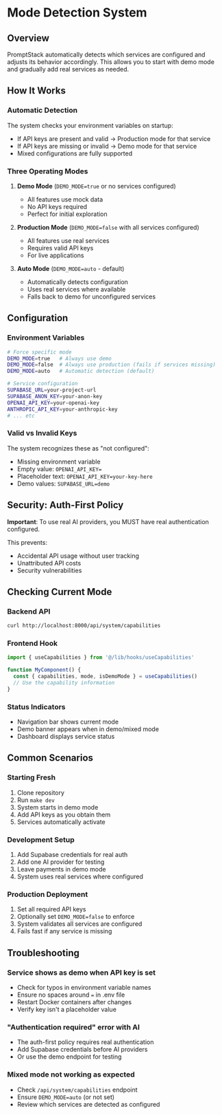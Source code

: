 # Mode Detection System

## Overview

PromptStack automatically detects which services are configured and adjusts its behavior accordingly. This allows you to start with demo mode and gradually add real services as needed.

## How It Works

### Automatic Detection

The system checks your environment variables on startup:
- If API keys are present and valid → Production mode for that service
- If API keys are missing or invalid → Demo mode for that service
- Mixed configurations are fully supported

### Three Operating Modes

1. **Demo Mode** (`DEMO_MODE=true` or no services configured)
   - All features use mock data
   - No API keys required
   - Perfect for initial exploration

2. **Production Mode** (`DEMO_MODE=false` with all services configured)
   - All features use real services
   - Requires valid API keys
   - For live applications

3. **Auto Mode** (`DEMO_MODE=auto` - default)
   - Automatically detects configuration
   - Uses real services where available
   - Falls back to demo for unconfigured services

## Configuration

### Environment Variables

```bash
# Force specific mode
DEMO_MODE=true   # Always use demo
DEMO_MODE=false  # Always use production (fails if services missing)
DEMO_MODE=auto   # Automatic detection (default)

# Service configuration
SUPABASE_URL=your-project-url
SUPABASE_ANON_KEY=your-anon-key
OPENAI_API_KEY=your-openai-key
ANTHROPIC_API_KEY=your-anthropic-key
# ... etc
```

### Valid vs Invalid Keys

The system recognizes these as "not configured":
- Missing environment variable
- Empty value: `OPENAI_API_KEY=`
- Placeholder text: `OPENAI_API_KEY=your-key-here`
- Demo values: `SUPABASE_URL=demo`

## Security: Auth-First Policy

**Important**: To use real AI providers, you MUST have real authentication configured.

This prevents:
- Accidental API usage without user tracking
- Unattributed API costs
- Security vulnerabilities

## Checking Current Mode

### Backend API
```bash
curl http://localhost:8000/api/system/capabilities
```

### Frontend Hook
```typescript
import { useCapabilities } from '@/lib/hooks/useCapabilities'

function MyComponent() {
  const { capabilities, mode, isDemoMode } = useCapabilities()
  // Use the capability information
}
```

### Status Indicators
- Navigation bar shows current mode
- Demo banner appears when in demo/mixed mode
- Dashboard displays service status

## Common Scenarios

### Starting Fresh
1. Clone repository
2. Run `make dev` 
3. System starts in demo mode
4. Add API keys as you obtain them
5. Services automatically activate

### Development Setup
1. Add Supabase credentials for real auth
2. Add one AI provider for testing
3. Leave payments in demo mode
4. System uses real services where configured

### Production Deployment
1. Set all required API keys
2. Optionally set `DEMO_MODE=false` to enforce
3. System validates all services are configured
4. Fails fast if any service is missing

## Troubleshooting

### Service shows as demo when API key is set
- Check for typos in environment variable names
- Ensure no spaces around `=` in .env file
- Restart Docker containers after changes
- Verify key isn't a placeholder value

### "Authentication required" error with AI
- The auth-first policy requires real authentication
- Add Supabase credentials before AI providers
- Or use the demo endpoint for testing

### Mixed mode not working as expected
- Check `/api/system/capabilities` endpoint
- Ensure `DEMO_MODE=auto` (or not set)
- Review which services are detected as configured